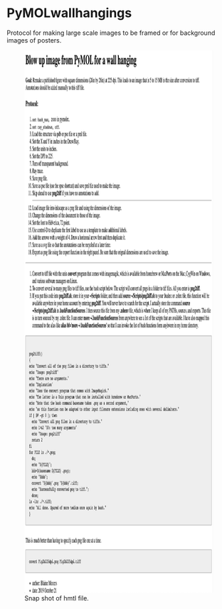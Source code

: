 # PyMOLwallhangings
Protocol for making large scale images to be framed or for background images of posters.

<figure> <img src="wallhang.png" alt="1million words" style="width:1108px;height:1222px;"><figcaption>Snap shot of hmtl file.</figcaption></figure>
